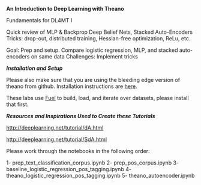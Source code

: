 **An Introduction to Deep Learning with Theano**

Fundamentals for DL4MT  I

Quick review of MLP & Backprop
Deep Belief Nets, Stacked Auto-Encoders
Tricks: drop-out, distributed training, Hessian-free optimization, ReLu, etc. 

Goal: Prep and setup.
Compare logistic regression, MLP, and stacked auto-encoders on same data
Challenges: Implement tricks

***Installation and Setup***

Please also make sure that you are using the bleeding edge version of theano from github. Installation instructions are [here](http://deeplearning.net/software/theano/install_ubuntu.html#bleeding-edge-installs). 

These labs use [Fuel](http://fuel.readthedocs.org/en/latest/setup.html) to build, load, and iterate over datasets, please install that first. 

***Resources and Inspirations Used to Create these Tutorials***

http://deeplearning.net/tutorial/dA.html

http://deeplearning.net/tutorial/SdA.html

Please work through the notebooks in the following order:

1- prep_text_classification_corpus.ipynb
2- prep_pos_corpus.ipynb
3- baseline_logistic_regression_pos_tagging.ipynb
4- theano_logistic_regression_pos_tagging.ipynb
5- theano_autoencoder.ipynb



